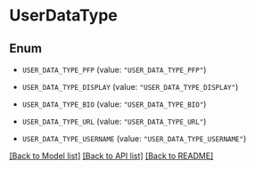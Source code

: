 # UserDataType

## Enum


* `USER_DATA_TYPE_PFP` (value: `"USER_DATA_TYPE_PFP"`)

* `USER_DATA_TYPE_DISPLAY` (value: `"USER_DATA_TYPE_DISPLAY"`)

* `USER_DATA_TYPE_BIO` (value: `"USER_DATA_TYPE_BIO"`)

* `USER_DATA_TYPE_URL` (value: `"USER_DATA_TYPE_URL"`)

* `USER_DATA_TYPE_USERNAME` (value: `"USER_DATA_TYPE_USERNAME"`)


[[Back to Model list]](../README.md#documentation-for-models) [[Back to API list]](../README.md#documentation-for-api-endpoints) [[Back to README]](../README.md)


